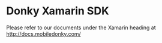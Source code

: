 # Donky Xamarin SDK

Please refer to our documents under the Xamarin heading at http://docs.mobiledonky.com/
